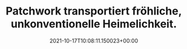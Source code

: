 ---
date: '2021-10-17T10:08:11.150023+00:00'
found_at: '2014-12-07'
found_url: http://www.kare.de/wohnbereich/schlafzimmer/sitzwuerfel-patchwork-red-40x40cm.html
title: Patchwork transportiert fröhliche, unkonventionelle Heimelichkeit.
---